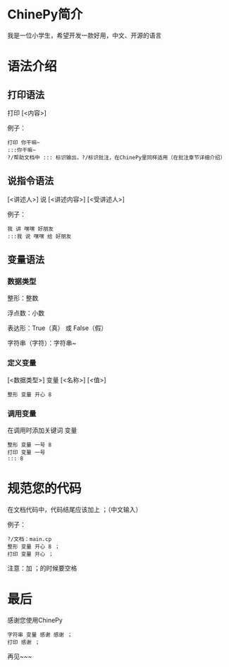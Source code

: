 # ChinePy简介

我是一位小学生，希望开发一款好用，中文、开源的语言

# 语法介绍

## 打印语法

打印 [<内容>]

例子：

```ChinePy
打印 你干嘛~
:::你干嘛~
?/帮助文档中 ::: 标识输出，?/标识批注，在ChinePy里同样适用（在批注章节详细介绍）
```



## 说指令语法

[<讲述人>] 说 [<讲述内容>] [<受讲述人>]

例子：

```ChinePy
我 讲 嘿嘿 好朋友
:::我 说 嘿嘿 给 好朋友
```



## 变量语法

### 数据类型

整形：整数

浮点数：小数

表达形：True（真） 或 False（假）

字符串（字符）：字符串~

### 定义变量

[<数据类型>] 变量 [<名称>] [<值>]

```ChinePy
整形 变量 开心 8
```

### 调用变量

在调用时添加关键词 变量

```ChinePy
整形 变量 一号 8
打印 变量 一号
::: 8
```



# 规范您的代码

在文档代码中，代码结尾应该加上 ；（中文输入）

例子：

```ChinePy
?/文档：main.cp
整形 变量 开心 8 ；
打印 变量 开心 ；
```

注意：加 ；的时候要空格

# 最后
感谢您使用ChinePy
```ChinePy
字符串 变量 感谢 感谢 ；
打印 感谢 ；
```
再见~~~